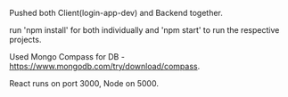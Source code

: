Pushed both Client(login-app-dev) and Backend together.

run 'npm install' for both individually and 'npm start' to run the respective projects.

Used Mongo Compass for DB - https://www.mongodb.com/try/download/compass.

React runs on port 3000, Node on 5000.
